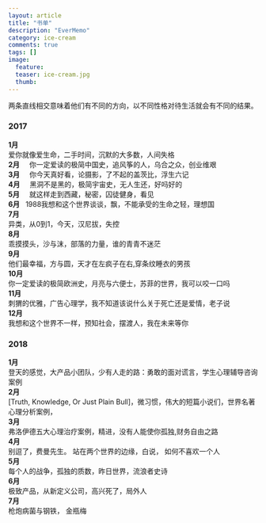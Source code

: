 ```yaml
---
layout: article
title: "书单"
description: "EverMemo"
category: ice-cream
comments: true
tags: []
image:
  feature:
  teaser: ice-cream.jpg
  thumb:
---
```

两条直线相交意味着他们有不同的方向，以不同性格对待生活就会有不同的结果。


### 2017  
**1月**    
爱你就像爱生命，二手时间，沉默的大多数，人间失格     
**2月**          
你一定爱读的极简中国史，追风筝的人，乌合之众，创业维艰  
**3月**      
你今天真好看，论摄影，了不起的盖茨比，浮生六记    
**4月**    
黑洞不是黑的，极简宇宙史，无人生还，好吗好的   
**5月**    
 就这样走到西藏，秘密，囚徒健身，看见  
**6月**  
 1988我想和这个世界谈谈，飘，不能承受的生命之轻，理想国  
**7月**    
 异类，从0到1，今天，汉尼拔，失控   
**8月**    
 乖摸摸头，沙与沫，部落的力量，谁的青青不迷茫  
**9月**    
 他们最幸福，方与圆，天才在左疯子在右,穿条纹睡衣的男孩  
**10月**    
你一定爱读的极简欧洲史，月亮与六便士，苏菲的世界，我可以咬一口吗   
**11月**    
刺猬的优雅，广告心理学，我不知道该说什么关于死亡还是爱情，老子说   
**12月**  
我想和这个世界不一样，预知社会，摆渡人，我在未来等你   


### 2018
**1月**       
登天的感觉，大产品小团队，少有人走的路：勇敢的面对谎言，学生心理辅导咨询案例     
**2月**         
[Truth, Knowledge, Or Just Plain Bull]，微习惯，伟大的短篇小说们，世界名著心理分析案例，     
**3月**         
弗洛伊德五大心理治疗案例，精进，没有人能使你孤独,财务自由之路     
**4月**          
别逗了，费曼先生。 站在两个世界的边缘，白说， 如何不喜欢一个人     
**5月**      
每个人的战争，孤独的质数，昨日世界，流浪者史诗    
**6月**       
极致产品，从新定义公司，高兴死了，局外人    
**7月**         
枪炮病菌与钢铁， 金瓶梅    
